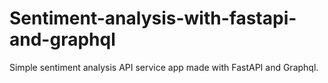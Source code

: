 # Sentiment-analysis-with-fastapi-and-graphql
Simple sentiment analysis API service app made with FastAPI and Graphql. 

